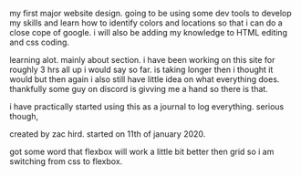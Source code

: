 my first major website design. 
going to be using some dev tools to develop my skills and learn how to identify colors and locations so that i can do a close cope of google.
i will also be adding my knowledge to HTML editing and css coding.

learning alot. mainly about section. i have been working on this site for roughly 3 hrs all up i would say so far. is taking longer then i thought it would but then again i also still have little idea on what everything does. thankfully some guy on discord is givving me a hand so there is that.

i have practically started using this as a journal to log everything. serious though,

created by zac hird. started on 11th of january 2020.

got some word that flexbox will work a little bit better then grid so i am switching from css to flexbox.
